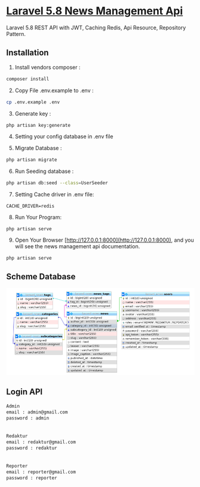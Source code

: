
# [Laravel 5.8 News Management Api](https://github.com/lukisanjaya/news-management-laravel-api)

Laravel 5.8 REST API with JWT, Caching Redis, Api Resource, Repository Pattern.

## Installation

1. Install vendors composer :

```bash
composer install
```

2. Copy File .env.example to .env :

```bash
cp .env.example .env
```

3. Generate key :

```bash
php artisan key:generate
```

4. Setting your config database in .env file

5. Migrate Database :

```bash
php artisan migrate
```
6. Run Seeding database  :

```bash
php artisan db:seed --class=UserSeeder
```

7. Setting Cache driver in .env file:

```text
CACHE_DRIVER=redis
```

8. Run Your Program:

```text
php artisan serve
```

9. Open Your Browser [http://127.0.0.1:8000](http://127.0.0.1:8000), and you will see the news management api documentation.

```text
php artisan serve
```

## Scheme Database
![](public/images/database-scheme.png)

## Login API

```text
Admin
email : admin@gmail.com
password : admin


Redaktur
email : redaktur@gmail.com
password : redaktur


Reporter
email : reporter@gmail.com
password : reporter
```
